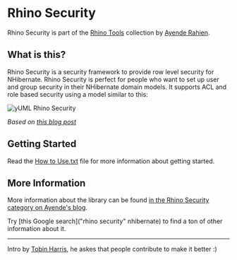 Rhino Security
==============

Rhino Security is part of the [Rhino Tools](http://hibernatingrhinos.com/) collection by [Ayende Rahien](http://ayende.com/blog).                                                     
       
What is this?
-------------

Rhino Security is a security framework to provide row level security for NHibernate. Rhino Security is perfect for people who want to set up user and group security in their NHibernate domain models. It supports ACL and role based security using  a model similar to this:

![yUML Rhino Security](http://yuml.me/diagram/scruffy/class/%5BUser%5D%3C1-*++%5BPermission%5D%2C%20%5BPermission%5D++-1%3E%5BOperation%5D%2C%20%5BOperation%5D++-%3E%5BOperation%5D%2C%20%5BUser%5D%3C*-%5BUserGroup%5D)
                                             
*Based on [this blog post](http://weblogs.asp.net/arturtrosin/archive/2009/04/02/rhino-tools-rhino-security-guide.aspx)*


Getting Started
---------------

Read the [How to Use.txt](http://github.com/ayende/rhino-security/raw/master/How%20to%20Use.txt) file for more information about getting started.
                 
More Information
----------------

More information about the library can be found [in the Rhino Security category on Ayende's blog](http://ayende.com/Blog/category/548.aspx).

Try [this Google search]("rhino security" nhibernate) to find a ton of other information about it.    


-----

Intro by [Tobin Harris](http://tobinharris.com), he askes that people contribute to make it better :)
